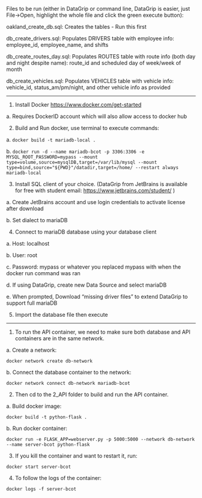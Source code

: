 Files to be run (either in DataGrip or command line, DataGrip is easier, just File->Open, highlight the whole file and click the green execute button):

oakland_create_db.sql: Creates the tables - Run this first

db_create_drivers.sql: Populates DRIVERS table with employee info: employee_id, employee_name, and shifts

db_create_routes_day.sql: Populates ROUTES table with route info (both day and night despite name): route_id and scheduled day of week/week of month

db_create_vehicles.sql: Populates VEHICLES table with vehicle info: vehicle_id, status_am/pm/night, and other vehicle info as provided



-------

1.	Install Docker https://www.docker.com/get-started

a. Requires DockerID account which will also allow access to docker hub



2.	Build and Run docker, use terminal to execute commands:

a. ```docker build -t mariadb-local .```

b. ```docker run -d --name mariadb-bcot -p 3306:3306 -e MYSQL_ROOT_PASSWORD=mypass --mount type=volume,source=mysqlDB,target=/var/lib/mysql --mount type=bind,source="${PWD}"/datadir,target=/home/ --restart always mariadb-local```



3.	Install SQL client of your choice. (DataGrip from JetBrains is available for free with student email: https://www.jetbrains.com/student/ )

a.	Create JetBrains account and use login credentials to activate license after download

b.	Set dialect to mariaDB



4.	Connect to mariaDB database using your database client

a.	Host: localhost

b.	User: root

c.	Password: mypass or whatever you replaced mypass with when the docker run command was ran

d.	If using DataGrip, create new Data Source and select mariaDB 

e.	When prompted, Download “missing driver files” to extend DataGrip to support full mariaDB



5.	Import the database file then execute 


-------


1. To run the API container, we need to make sure both database and API containers are in the same network.

a. Create a network:

```docker network create db-network```

b. Connect the database container to the network:

```docker network connect db-network mariadb-bcot```



2. Then cd to the 2_API folder to build and run the API container.

a. Build docker image:

```docker build -t python-flask .```

b. Run docker container:

```docker run -e FLASK_APP=webserver.py -p 5000:5000 --network db-network --name server-bcot python-flask```



3. If you kill the container and want to restart it, run:

```docker start server-bcot```



4. To follow the logs of the container:

```docker logs -f server-bcot```


